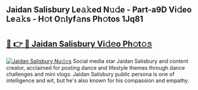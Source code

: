 ## Jaidan Salisbury Le𝚊𝚔ed N𝚞𝚍e - Part-a9D Vi𝚍eo Le𝚊𝚔s - H𝚘t O𝚗lyf𝚊ns Ph𝚘tos 1Jq81

# <h2><a href="http://hf1y3sm.feru.top/?c=Jaidan+Salisbury">🔗 👉 🔴 Jaidan Salisbury Vi𝚍𝚎o Ph𝚘t𝚘𝚜</a></h2>

[![Jaidan Salisbury Nu𝚍𝚎s](https://i.imgur.com/0TWrTi3.gif)](http://hf1y3sm.feru.top/?c=Jaidan+Salisbury)
Social media star Jaidan Salisbury and content creator, acclaimed for posting dance and lifestyle themes through dance challenges and mini vlogs. Jaidan Salisbury public persona is one of intelligence and wit, but he's also known for his compassion and empathy. 
